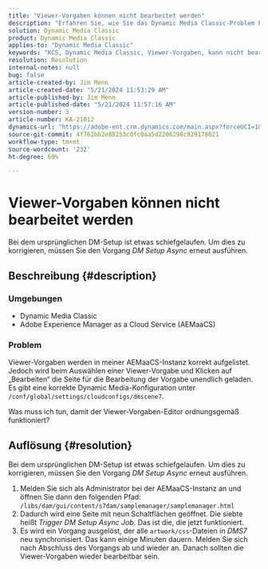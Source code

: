 ```yaml
---
title: "Viewer-Vorgaben können nicht bearbeitet werden"
description: "Erfahren Sie, wie Sie das Dynamic Media Classic-Problem beheben, bei dem Viewer-Vorgaben in meiner Adobe Experience Manager as a Cloud Service (AEMaaCS)-Instanz korrekt aufgelistet sind."
solution: Dynamic Media Classic
product: Dynamic Media Classic
applies-to: "Dynamic Media Classic"
keywords: "KCS, Dynamic Media Classic, Viewer-Vorgaben, kann nicht bearbeitet werden, Adobe Experience Manager as a Cloud Service, AEMaaCS, Fehlerbehebung"
resolution: Resolution
internal-notes: null
bug: false
article-created-by: Jim Menn
article-created-date: "5/21/2024 11:53:29 AM"
article-published-by: Jim Menn
article-published-date: "5/21/2024 11:57:16 AM"
version-number: 3
article-number: KA-21012
dynamics-url: "https://adobe-ent.crm.dynamics.com/main.aspx?forceUCI=1&pagetype=entityrecord&etn=knowledgearticle&id=66aa34b9-6817-ef11-9f8a-6045bd006268"
source-git-commit: 4f762b62e88253c0fc0aa5d2206298c929178021
workflow-type: tm+mt
source-wordcount: '232'
ht-degree: 69%

---
```


# Viewer-Vorgaben können nicht bearbeitet werden


Bei dem ursprünglichen DM-Setup ist etwas schiefgelaufen. Um dies zu korrigieren, müssen Sie den Vorgang *DM Setup Async* erneut ausführen.

## Beschreibung {#description}


### <b>Umgebungen</b>

- Dynamic Media Classic
- Adobe Experience Manager as a Cloud Service (AEMaaCS)




### <b>Problem</b>

Viewer-Vorgaben werden in meiner AEMaaCS-Instanz korrekt aufgelistet.
Jedoch wird beim Auswählen einer Viewer-Vorgabe und Klicken auf „Bearbeiten“ die Seite für die Bearbeitung der Vorgabe unendlich geladen.
Es gibt eine korrekte Dynamic Media-Konfiguration unter `/conf/global/settings/cloudconfigs/dmscene7`.

Was muss ich tun, damit der Viewer-Vorgaben-Editor ordnungsgemäß funktioniert?


## Auflösung {#resolution}


Bei dem ursprünglichen DM-Setup ist etwas schiefgelaufen. Um dies zu korrigieren, müssen Sie den Vorgang *DM Setup Async* erneut ausführen.

1. Melden Sie sich als Administrator bei der AEMaaCS-Instanz an und öffnen Sie dann den folgenden Pfad: `/libs/dam/gui/content/s7dam/samplemanager/samplemanager.html`
2. Dadurch wird eine Seite mit neun Schaltflächen geöffnet. Die siebte heißt *Trigger DM Setup Async Job*. Das ist die, die jetzt funktioniert.
3. Es wird ein Vorgang ausgelöst, der alle `artwork/css`-Dateien in *DMS7* neu synchronisiert. Das kann einige Minuten dauern. Melden Sie sich nach Abschluss des Vorgangs ab und wieder an. Danach sollten die Viewer-Vorgaben wieder bearbeitbar sein.

